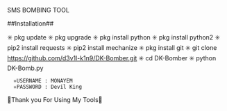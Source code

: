 SMS BOMBING TOOL

##Installation##

✳️ pkg update
✳️ pkg upgrade
✳️ pkg install python
✳️ pkg install python2
✳️ pip2 install requests
✳️ pip2 install mechanize
✳️ pkg install git
✳️ git clone https://github.com/d3v1l-k1n9/DK-Bomber.git
✳️ cd DK-Bomber
✳️ python DK-Bomb.py

      ✳️USERNAME : MONAYEM
      ✳️PASSWORD : Devil King

💚Thank you For Using My Tools💚
